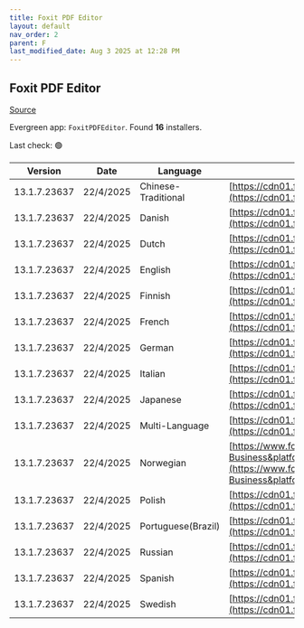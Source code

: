 ```yaml
---
title: Foxit PDF Editor
layout: default
nav_order: 2
parent: F
last_modified_date: Aug 3 2025 at 12:28 PM
---
```


## Foxit PDF Editor

[Source](https://www.foxit.com/pdf-editor/)

Evergreen app: `FoxitPDFEditor`. Found **16** installers.

Last check: 🟢

| Version      | Date      | Language            | URI                                                                                                                                                                                                                                                                                                                                |
| ------------ | --------- | ------------------- | ---------------------------------------------------------------------------------------------------------------------------------------------------------------------------------------------------------------------------------------------------------------------------------------------------------------------------------- |
| 13.1.7.23637 | 22/4/2025 | Chinese-Traditional | [https://cdn01.foxitsoftware.com/product/phantomPDF/desktop/win/13.1.7/FoxitPDFEditor1317_L10N_Setup_Website.msi](https://cdn01.foxitsoftware.com/product/phantomPDF/desktop/win/13.1.7/FoxitPDFEditor1317_L10N_Setup_Website.msi)                                                                                                 |
| 13.1.7.23637 | 22/4/2025 | Danish              | [https://cdn01.foxitsoftware.com/product/phantomPDF/desktop/win/13.1.7/FoxitPDFEditor1317_L10N_Setup_Website.msi](https://cdn01.foxitsoftware.com/product/phantomPDF/desktop/win/13.1.7/FoxitPDFEditor1317_L10N_Setup_Website.msi)                                                                                                 |
| 13.1.7.23637 | 22/4/2025 | Dutch               | [https://cdn01.foxitsoftware.com/product/phantomPDF/desktop/win/13.1.7/FoxitPDFEditor1317_L10N_Setup_Website.msi](https://cdn01.foxitsoftware.com/product/phantomPDF/desktop/win/13.1.7/FoxitPDFEditor1317_L10N_Setup_Website.msi)                                                                                                 |
| 13.1.7.23637 | 22/4/2025 | English             | [https://cdn01.foxitsoftware.com/product/phantomPDF/desktop/win/13.1.7/FoxitPDFEditor1317_enu_Setup_Website.msi](https://cdn01.foxitsoftware.com/product/phantomPDF/desktop/win/13.1.7/FoxitPDFEditor1317_enu_Setup_Website.msi)                                                                                                   |
| 13.1.7.23637 | 22/4/2025 | Finnish             | [https://cdn01.foxitsoftware.com/product/phantomPDF/desktop/win/13.1.7/FoxitPDFEditor1317_L10N_Setup_Website.msi](https://cdn01.foxitsoftware.com/product/phantomPDF/desktop/win/13.1.7/FoxitPDFEditor1317_L10N_Setup_Website.msi)                                                                                                 |
| 13.1.7.23637 | 22/4/2025 | French              | [https://cdn01.foxitsoftware.com/product/phantomPDF/desktop/win/13.1.7/FoxitPDFEditor1317_L10N_Setup_Website.msi](https://cdn01.foxitsoftware.com/product/phantomPDF/desktop/win/13.1.7/FoxitPDFEditor1317_L10N_Setup_Website.msi)                                                                                                 |
| 13.1.7.23637 | 22/4/2025 | German              | [https://cdn01.foxitsoftware.com/product/phantomPDF/desktop/win/13.1.7/FoxitPDFEditor1317_L10N_Setup_Website.msi](https://cdn01.foxitsoftware.com/product/phantomPDF/desktop/win/13.1.7/FoxitPDFEditor1317_L10N_Setup_Website.msi)                                                                                                 |
| 13.1.7.23637 | 22/4/2025 | Italian             | [https://cdn01.foxitsoftware.com/product/phantomPDF/desktop/win/13.1.7/FoxitPDFEditor1317_L10N_Setup_Website.msi](https://cdn01.foxitsoftware.com/product/phantomPDF/desktop/win/13.1.7/FoxitPDFEditor1317_L10N_Setup_Website.msi)                                                                                                 |
| 13.1.7.23637 | 22/4/2025 | Japanese            | [https://cdn01.foxitsoftware.com/product/phantomPDF/desktop/win/13.1.7/FoxitPDFEditor1317_L10N_Setup_Website.msi](https://cdn01.foxitsoftware.com/product/phantomPDF/desktop/win/13.1.7/FoxitPDFEditor1317_L10N_Setup_Website.msi)                                                                                                 |
| 13.1.7.23637 | 22/4/2025 | Multi-Language      | [https://cdn01.foxitsoftware.com/product/phantomPDF/desktop/win/13.1.7/FoxitPDFEditor1317_enu_Setup_Website.msi](https://cdn01.foxitsoftware.com/product/phantomPDF/desktop/win/13.1.7/FoxitPDFEditor1317_enu_Setup_Website.msi)                                                                                                   |
| 13.1.7.23637 | 22/4/2025 | Norwegian           | [https://www.foxit.com/downloads/latest.html?product=Foxit-PhantomPDF-Business&platform=Windows&version=13.1.7.23637&package_type=msi&language=Norwegian&distID=](https://www.foxit.com/downloads/latest.html?product=Foxit-PhantomPDF-Business&platform=Windows&version=13.1.7.23637&package_type=msi&language=Norwegian&distID=) |
| 13.1.7.23637 | 22/4/2025 | Polish              | [https://cdn01.foxitsoftware.com/product/phantomPDF/desktop/win/13.1.7/FoxitPDFEditor1317_L10N_Setup_Website.msi](https://cdn01.foxitsoftware.com/product/phantomPDF/desktop/win/13.1.7/FoxitPDFEditor1317_L10N_Setup_Website.msi)                                                                                                 |
| 13.1.7.23637 | 22/4/2025 | Portuguese(Brazil)  | [https://cdn01.foxitsoftware.com/product/phantomPDF/desktop/win/13.1.7/FoxitPDFEditor1317_enu_Setup_Website.msi](https://cdn01.foxitsoftware.com/product/phantomPDF/desktop/win/13.1.7/FoxitPDFEditor1317_enu_Setup_Website.msi)                                                                                                   |
| 13.1.7.23637 | 22/4/2025 | Russian             | [https://cdn01.foxitsoftware.com/product/phantomPDF/desktop/win/13.1.7/FoxitPDFEditor1317_L10N_Setup_Website.msi](https://cdn01.foxitsoftware.com/product/phantomPDF/desktop/win/13.1.7/FoxitPDFEditor1317_L10N_Setup_Website.msi)                                                                                                 |
| 13.1.7.23637 | 22/4/2025 | Spanish             | [https://cdn01.foxitsoftware.com/product/phantomPDF/desktop/win/13.1.7/FoxitPDFEditor1317_L10N_Setup_Website.msi](https://cdn01.foxitsoftware.com/product/phantomPDF/desktop/win/13.1.7/FoxitPDFEditor1317_L10N_Setup_Website.msi)                                                                                                 |
| 13.1.7.23637 | 22/4/2025 | Swedish             | [https://cdn01.foxitsoftware.com/product/phantomPDF/desktop/win/13.1.7/FoxitPDFEditor1317_L10N_Setup_Website.msi](https://cdn01.foxitsoftware.com/product/phantomPDF/desktop/win/13.1.7/FoxitPDFEditor1317_L10N_Setup_Website.msi)                                                                                                 |
